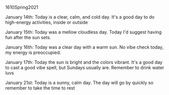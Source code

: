 1610Spring2021

January 14th: Today is a clear, calm, and cold day. It's a good day to do high-energy activities, inside or outside

January 15th: Today was a mellow cloudless day. Today I'd suggest having fun after the sun sets.

January 16th: Today was a clear day with a warm sun. No vibe check today, my energy is preoccupied.

January 17th: Today the sun is bright and the colors vibrant. It's a good day to cast a good vibe spell, but Sundays usually are. Remember to drink water luvs

January 21st: Today is a sunny, calm day. The day will go by quickly so remember to take the time to rest